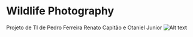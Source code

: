 # Wildlife Photography
Projeto de TI de Pedro Ferreira Renato Capitão e Otaniel Junior
![Alt text](https://assets.digitalocean.com/articles/alligator/boo.svg "a title")
